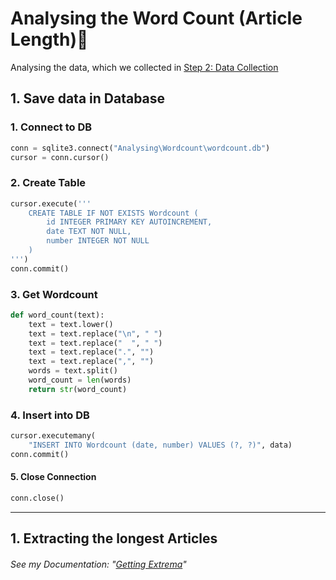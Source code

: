# Analysing the Word Count (Article Length)📏

Analysing the data, which we collected in [Step 2: Data Collection](../data-collection/)

## 1. Save data in Database

### 1. **Connect** to DB

```python
conn = sqlite3.connect("Analysing\Wordcount\wordcount.db")
cursor = conn.cursor()
```

### 2. **Create** Table

```python
cursor.execute('''
    CREATE TABLE IF NOT EXISTS Wordcount (
        id INTEGER PRIMARY KEY AUTOINCREMENT,
        date TEXT NOT NULL,
        number INTEGER NOT NULL
    )
''')
conn.commit()
```

### 3. Get **Wordcount**

```python
def word_count(text):
    text = text.lower()
    text = text.replace("\n", " ")
    text = text.replace("  ", " ")
    text = text.replace(".", "")
    text = text.replace(",", "")
    words = text.split()
    word_count = len(words)
    return str(word_count)
```

### 4. **Insert** into DB

```python
cursor.executemany(
    "INSERT INTO Wordcount (date, number) VALUES (?, ?)", data)
conn.commit()
```

#### 5. Close Connection

```python
conn.close()
```

---

## 1. Extracting the longest Articles

###### See my Documentation: "[Getting Extrema](../Extrema_Documentation/)"
